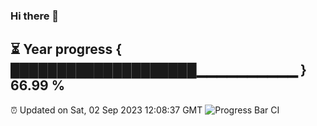 ### Hi there 👋
⏳ Year progress { ████████████████████▁▁▁▁▁▁▁▁▁▁ } 66.99 %
---
⏰ Updated on Sat, 02 Sep 2023 12:08:37 GMT
![Progress Bar CI](https://github.com/Moyi321/Moyi321/workflows/Progress%20Bar%20CI/badge.svg)
